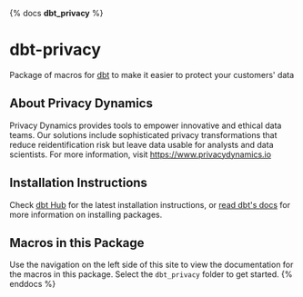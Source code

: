 {% docs __dbt_privacy__ %}
# dbt-privacy
Package of macros for [dbt](https://github.com/dbt-labs/dbt) to make it easier to protect your customers' data

## About Privacy Dynamics
Privacy Dynamics provides tools to empower innovative and ethical data teams. Our solutions include sophisticated privacy transformations that reduce reidentification risk but leave data usable for analysts and data scientists. For more information, visit https://www.privacydynamics.io

## Installation Instructions
Check [dbt Hub](https://hub.getdbt.com/pvcy/dbt_privacy/latest/) for
the latest installation instructions, or [read dbt's docs](https://docs.getdbt.com/docs/package-management)
for more information on installing packages.

## Macros in this Package
Use the navigation on the left side of this site to view the documentation for
the macros in this package. Select the `dbt_privacy` folder to get started.
{% enddocs %}